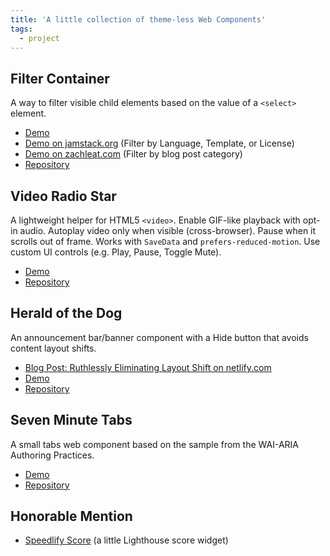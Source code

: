 ```yaml
---
title: 'A little collection of theme-less Web Components'
tags:
  - project
---
```

## Filter Container

A way to filter visible child elements based on the value of a `<select>` element.

* [Demo](https://zachleat.github.io/filter-container/demo.html)
* [Demo on jamstack.org](https://jamstack.org/generators/) (Filter by Language, Template, or License)
* [Demo on zachleat.com](https://www.zachleat.com/web/) (Filter by blog post category)
* [Repository](https://github.com/zachleat/filter-container)

## Video Radio Star

A lightweight helper for HTML5 `<video>`. Enable GIF-like playback with opt-in audio. Autoplay video only when visible (cross-browser). Pause when it scrolls out of frame. Works with `SaveData` and `prefers-reduced-motion`. Use custom UI controls (e.g. Play, Pause, Toggle Mute).

* [Demo](https://zachleat.github.io/video-radio-star/demo.html)
* [Repository](https://github.com/zachleat/video-radio-star)

## Herald of the Dog

An announcement bar/banner component with a Hide button that avoids content layout shifts.

* [Blog Post: Ruthlessly Eliminating Layout Shift on netlify.com](https://www.zachleat.com/web/layout-shift/)
* [Demo](https://zachleat.github.io/herald-of-the-dog/demo.html)
* [Repository](https://github.com/zachleat/herald-of-the-dog)

## Seven Minute Tabs

A small tabs web component based on the sample from the WAI-ARIA Authoring Practices.

* [Demo](https://zachleat.github.io/seven-minute-tabs/demo.html)
* [Repository](https://github.com/zachleat/seven-minute-tabs)

## Honorable Mention

* [Speedlify Score](https://github.com/zachleat/speedlify-score) (a little Lighthouse score widget)
